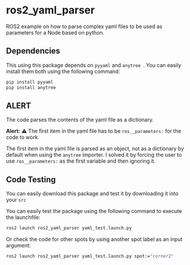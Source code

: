 # ros2_yaml_parser
ROS2 example on how to parse complex yaml files to be used as parameters for a Node based on python.

## Dependencies

This using this package depends on `pyyaml` and `anytree `. You can easily install them both using the following command:

```sh
pip install pyyaml
pip install anytree
```

## ALERT

The code parses the contents of the yaml file as a dictionary.

**Alert:** ⚠️ The first item in the yaml file has to be `ros__parameters:` for the code to work.


The first item in the yaml file is parsed as an object, not as a dictionary by default when using the `anytree` importer. I solved it by forcing the user to use `ros__parameters:` as the first variable and then ignoring it.


## Code Testing

You can easily download this package and test it by downloading it into your `src`

You can easily test the package using the following command to execute the launchfile:
```sh
ros2 launch ros2_yaml_parser yaml_test.launch.py
```

Or check the code for other spots by using another spot label as an input argument:
```sh
ros2 launch ros2_yaml_parser yaml_test.launch.py spot:="corner2"
```

